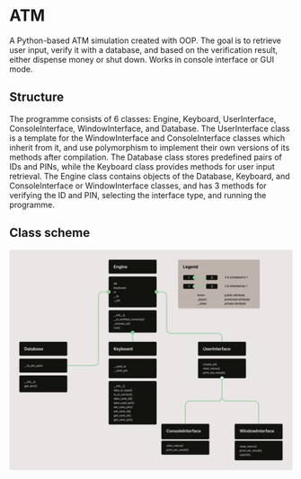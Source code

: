 # ATM
A Python-based ATM simulation created with OOP. The goal is to retrieve user input, verify it with a database, and based on the verification result, either dispense money or shut down. Works in console interface or GUI mode.

## Structure
The programme consists of 6 classes: Engine, Keyboard, UserInterface, ConsoleInterface, WindowInterface, and Database. The UserInterface class is a template for the WindowInterface and ConsoleInterface classes which inherit from it, and use polymorphism to implement their own versions of its methods after compilation. The Database class stores predefined pairs of IDs and PINs, while the Keyboard class provides methods for user input retrieval. The Engine class contains objects of the Database, Keyboard, and ConsoleInterface or WindowInterface classes, and has 3 methods for verifying the ID and PIN, selecting the interface type, and running the programme.

## Class scheme
![Class diagram of an ATM simulation](https://github.com/NakerTheFirst/ATM/blob/main/class_diagram.png)
